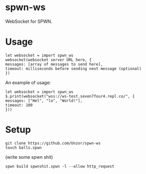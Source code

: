 # spwn-ws
WebSocket for SPWN.

# Usage
```
let websocket = import spwn_ws
websocket(websocket server URL here, {
messages: [array of messages to send here],
timeout: milliseconds before sending next message (optional)
})
```
An example of usage:
```
let websocket = import spwn_ws
$.print(websocket("wss://ws-test.seven7four4.repl.co/", {
messages: ["Hel", "lo", "World!"],
timeout: 100
}))
```

# Setup
```
git clone https://github.com/Unzor/spwn-ws
touch balls.spwn
```
(write some spwn shit)
```
spwn build spwnshit.spwn -l --allow http_request
```

